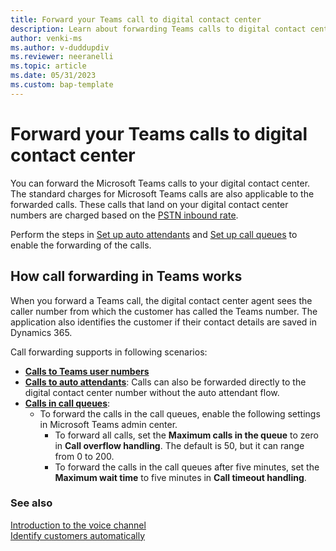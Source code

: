 ```yaml
---
title: Forward your Teams call to digital contact center
description: Learn about forwarding Teams calls to digital contact center.
author: venki-ms 
ms.author: v-duddupdiv
ms.reviewer: neeranelli 
ms.topic: article
ms.date: 05/31/2023 
ms.custom: bap-template 
---
```


# Forward your Teams calls to digital contact center

You can forward the Microsoft Teams calls to your digital contact center. The standard charges for Microsoft Teams calls are also applicable to the forwarded calls. These calls that land on your digital contact center numbers are charged based on the [PSTN inbound rate](voice-channel-pricing-scenarios.md).

Perform the steps in [Set up auto attendants](/microsoftteams/create-a-phone-system-auto-attendant) and [Set up call queues](/microsoftteams/create-a-phone-system-call-queue) to enable the forwarding of the calls.

## How call forwarding in Teams works

When you forward a Teams call, the digital contact center agent sees the caller number from which the customer has called the Teams number. The application also identifies the customer if their contact details are saved in Dynamics 365.

Call forwarding supports in following scenarios:
- [**Calls to Teams user numbers**](/microsoftteams/user-call-settings#use-the-teams-admin-center)
- [**Calls to auto attendants**](/microsoftteams/create-a-phone-system-auto-attendant#external-phone-number-transfers---technical-details): Calls can also be forwarded directly to the digital contact center number without the auto attendant flow.
- [**Calls in call queues**](/microsoftteams/create-a-phone-system-call-queue):
    - To forward the calls in the call queues, enable the following settings in Microsoft Teams admin center.
      - To forward all calls, set the **Maximum calls in the queue** to zero in **Call overflow handling**. The default is 50, but it can range from 0 to 200.
      - To forward the calls in the call queues after five minutes, set the **Maximum wait time** to five minutes in **Call timeout handling**.

### See also

[Introduction to the voice channel](voice-channel.md)  
[Identify customers automatically](record-identification-rule.md)  
